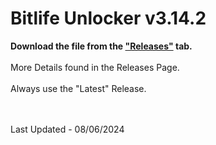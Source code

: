 # Bitlife Unlocker v3.14.2

**Download the file from the ["Releases"](https://github.com/zeropse/bitlife-unlocker/releases/tag/3.14.2) tab.** <br><br> More Details found in the Releases Page. <br><br> Always use the "Latest" Release.

<br><br>
Last Updated - 08/06/2024
